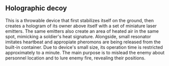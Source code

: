 ## Holographic decoy

This is a throwable device that first stabilizes itself on the ground,
then creates a hologram of its owner above itself with a set of
miniature laser emitters. The same emitters also create an area of
heated air in the same spot, mimicking a soldier's heat signature.
Alongside, small resonator imitates heartbeat and appropiate pheromons
are being released from the built-in container. Due to device's small
size, its operation time is restricted approximately to a minute. The
main purpose is to mislead the enemy about personnel location and to
lure enemy fire, revealing their positions.